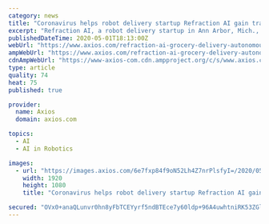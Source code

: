```yaml
---
category: news
title: "Coronavirus helps robot delivery startup Refraction AI gain traction"
excerpt: "Refraction AI, a robot delivery startup in Ann Arbor, Mich., was having trouble gaining traction before the pandemic — and now, it's racing to capitalize on our stay-at-home mentality. Why it matters: In the midst of the pain and suffering from a crisis,"
publishedDateTime: 2020-05-01T18:13:00Z
webUrl: "https://www.axios.com/refraction-ai-grocery-delivery-autonomous-ann-arbor-611e65fa-65d7-4b30-a8d4-de1b85c720fb.html"
ampWebUrl: "https://www.axios.com/refraction-ai-grocery-delivery-autonomous-ann-arbor-611e65fa-65d7-4b30-a8d4-de1b85c720fb.html"
cdnAmpWebUrl: "https://www-axios-com.cdn.ampproject.org/c/s/www.axios.com/refraction-ai-grocery-delivery-autonomous-ann-arbor-611e65fa-65d7-4b30-a8d4-de1b85c720fb.html"
type: article
quality: 74
heat: 75
published: true

provider:
  name: Axios
  domain: axios.com

topics:
  - AI
  - AI in Robotics

images:
  - url: "https://images.axios.com/6e7fxp84f9oN52Lh4Z7nrPlsfyI=/2020/05/01/1588353067194.png"
    width: 1920
    height: 1080
    title: "Coronavirus helps robot delivery startup Refraction AI gain traction"

secured: "OVx0+anaQLunvr0hn8yFbTCEYyrf5ndBTEce7y60ldp+96A4uwhtniRK53ZGl85bgJIla6bY/Xm9foKZbnJPxvYJzjDvQ/Awi5A5kC0VFTzbo9gewNci1HEyty5hZY9biTrHh4/7HTmWZqMd2kB+Hfou2PKtQwVuth4bi2fUGqM4Q5H7Q8QeN+j3GNDjRAiFv3YjdxyOqnsDkOgqArEYMtWZy2JmwTMUSTfF/8ko1jSuwzFtuK0XIA7iB+fTcmsuCqTxj19BdHyvELCUUUWwta6O8uwdL4nLH0s1bZvFUvGC2jR7PhMCRuLk0cXilmudT8bNdYXe8tVkmi3yAC+r14kcyVqvrhlh/641tE7/1lHCLDyBmtXdyMGMh12Vt4oXmyNht1APl0aRlD7yeH1DUzoR4EhRRFUaEPOpQb9VAuZOezAbo/mWG1zBW9WG4lo2MlC3dT9IHQsAkNZLkb2fEgfQK/TGibn2T++dTimhhr8=;EzsFWYkK2eoK0e/Y2LFEjg=="
---
```



